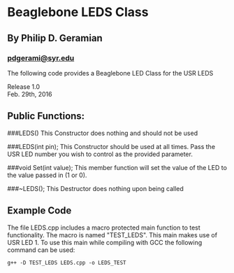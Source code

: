 Beaglebone LEDS Class
=====================
By Philip D. Geramian
---------------------
### pdgerami@syr.edu

The following code provides a Beaglebone LED Class 
for the USR LEDS

Release 1.0  
Feb. 29th, 2016

Public Functions:
-----------------
###LEDS()
This Constructor does nothing and should not be used

###LEDS(int pin);
This Constructor should be used at all times.
Pass the USR LED number you wish to control as the 
provided parameter.

###void Set(int value);
This member function will set the value of the LED to
the value passed in (1 or 0).

###~LEDS();
This Destructor does nothing upon being called

Example Code
------------
The file LEDS.cpp includes a macro protected main 
function to test functionality. The macro is named
"TEST_LEDS". This main makes use of USR LED 1. To 
use this main while compiling with GCC the following 
command can be used:

```g++ -D TEST_LEDS LEDS.cpp -o LEDS_TEST```

